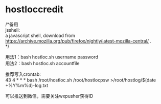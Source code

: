 # hostloccredit
/*备用  
jsshell:  
a javascript shell, download from https://archive.mozilla.org/pub/firefox/nightly/latest-mozilla-central/ .  
*/

用法1：bash hostloc.sh username password  
用法2：bash hostloc.sh accountfile  

推荐写入crontab:  
43 4 * * * bash /root/hostloc.sh /root/hostlocpsw >/root/hostlog/$(date +\%Y\%m\%d)-log.txt

可以推送到微信，需要关注wxpusher获得ID
